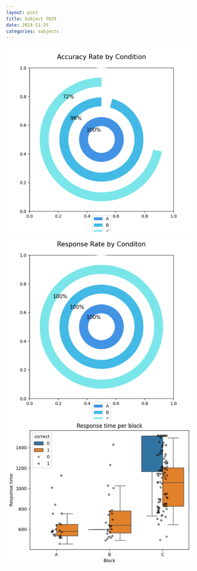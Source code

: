 ```yaml
---
layout: post
title: Subject 7029
date: 2024-11-25
categories: subjects
---
```


![](data/7029/run-10/7029_accuracy_rate.png)
![](data/7029/run-10/7029_response_rate.png)
![](data/7029/run-10/7029_rt.png)
